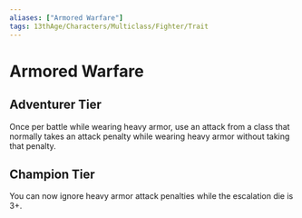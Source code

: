 ```yaml
---
aliases: ["Armored Warfare"]
tags: 13thAge/Characters/Multiclass/Fighter/Trait 
---
```

# Armored Warfare

## Adventurer Tier

Once per battle while wearing heavy armor, use an attack from a class that normally takes an attack penalty while wearing heavy armor without
taking that penalty.

## Champion Tier

You can now ignore heavy armor attack penalties while the escalation die is 3+.
